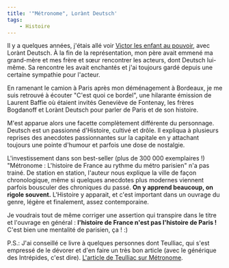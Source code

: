 ```yaml
---
title: '"Métronome", Lorànt Deutsch'
tags:
    - Histoire
---
```


Il y a quelques années, j'étais allé voir
[Victor les enfant au pouvoir](http://www.agoravox.fr/culture-loisirs/culture/article/victor-ou-les-enfants-au-pouvoir-29501),
avec Lorànt Deutsch. À la fin de la représentation, mon père avait emmené ma
grand-mère et mes frère et sœur rencontrer les acteurs, dont Deutsch lui-même.
Sa rencontre les avait enchantés et j'ai toujours gardé depuis une certaine
sympathie pour l'acteur.

<!-- more -->

En ramenant le camion à Paris après mon déménagement à Bordeaux, je me suis
retrouvé à écouter "C'est quoi ce bordel", une hilarante émission de Laurent
Baffie où étaient invités Geneviève de Fontenay, les frères Bogdanoff et Lorànt
Deutsch pour parler de Paris et de son histoire.

M'est apparue alors une facette complètement différente du personnage. Deutsch
est un passionné d'Histoire, cultivé et drôle. Il expliqua à plusieurs reprises
des anecdotes passionnantes sur la capitale en y attachant toujours une pointe
d'humour et parfois une dose de nostalgie.

L'investissement dans son best-seller (plus de 300 000 exemplaires !)
"Métronome : L'histoire de France au rythme du métro parisien" n'a pas trainé.
De station en station, l'auteur nous explique la ville de façon chronologique,
même si quelques anecdotes plus modernes viennent parfois bousculer des
chroniques du passé. **On y apprend beaucoup, on rigole souvent.** L'Histoire y
apparait, et c'est important dans un ouvrage du genre, légère et finalement,
assez contemporaine.

Je voudrais tout de même corriger une assertion qui transpire dans le titre et
l'ouvrage en général : **l'histoire de France n'est pas l'histoire de Paris !**
C'est bien une mentalité de parisien, ça ! :)

P.S.: J'ai conseillé ce livre à quelques personnes dont Teulliac, qui s'est
empressé de le dévorer et d'en faire un très bon article (avec le générique des
Intrépides, c'est dire).
[L'article de Teulliac sur Métronome](http://www.teulliac.com/metronome-de-lorant-deutsch-20-siecles-dhistoire-au-rythme-du-metro-parisien/).
